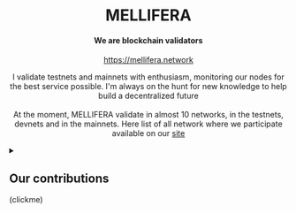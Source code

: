 <h1 align="center">MELLIFERA</h1>
<h4 align="center">We are blockchain validators</h4>
<p align="center"><a href="https://mellifera.network">https://mellifera.network</a></p>
<p align="center">
I validate testnets and mainnets with enthusiasm, monitoring our nodes for the best service possible. I'm always on the hunt for new knowledge to help build a decentralized future
<br>
<br>
At the moment, MELLIFERA validate in almost 10 networks, in the testnets, devnets and in the mainnets. Here list of all network where we participate available on our <a href="https://mellifera.network">site</a>
</p>
<details>
  <summary><h2>Our contributions</h2>(clickme)</summary>

  
### [COSMOS ECOSYSTEM](https://cosmos.network): 
 - Self hosted [Bot](https://github.com/MELLIFERA-Labs/janusbot) to easy vote in cosmos ecosystem
 - Bot that will help you convert one cosmos wallet address to another. [Bot](https://github.com/MELLIFERA-Labs/cosmovert)
### NAMADA 
  - NAMADA Awesome webpage and https://githul.com/mellifera-labs/namada-awesome
  - IBC [viewer](https://ibc.namada-awesome.net) for NAMADA   
  - NAMADA exporter for Prometheus metrics(in beta test)
  - Multilang NAMADA [documentation](https://docs-multilang.namada-awesome.net) 
### [Lava Network](https://www.lavanet.xyz) 
  - Developed Lava provider metric [exporter](https://github.com/mellifera-labs/lava-exporter) 
  - Participate in Lava developer champion [program](https://lavanet.notion.site/Lava-Developer-Champions-18595ddcc59c445a8ef204dcd9732a8f)
  - Integrate LavaSdk in vote [Bot](https://github.com/MELLIFERA-Labs/janusbot)
  - [Network dashboard](https://lava.mellifera.network/monitor/public-dashboards/a601fc0b300742999ed12cadf9de0fd1?orgId=1)
  - Participate in [Evmos](https://www.lavanet.xyz/blog/providers-guide-to-evmos-iprpc) and [Axelar](https://www.lavanet.xyz/blog/providers-guide-to-axelar-iprpc) ipRPC program 

### [KYVE NETWORK](https://kyve.network/):
  - [Restake service](https://kyve-restake.mellifera.network) for protol nodes
  - There was developed a [telegram bot](https://t.me/kyvecheckerbot) for managing protocol nodes and delegations (testnet)
  - There was developed a [telegram bot](https://t.me/KyveProposals) for Kyve testnet proposals

<h4 align="center"><a href="https://kyve-restake.mellifera.network/delegate">STAKE KYVE WITH US</a></h4> 

### [OKP4 NETWORK](https://okp4.network):
  - [Network dashboard](https://okp4-testnet.mellifera.network/monitor)
  - [PR](https://github.com/okp4/awesome/pull/33) for service status badge  
  - `Snapshot`, `RPC`, `API`, `gRPC`, `State Sync`, `Peer` available by [link](https://mellifera.network/manuals/okp4.html)
### [ODIN PROTOCOL](https://odinprotocol.io):

There was developed a bot notifications about new proposals in ODIN protocol
 - [telegram bot](https://t.me/ODINproposals)
 - [discord bot]( https://discord.gg/cUXKyRq) in `voting proposal` branch
 - [PR](https://github.com/ODIN-PROTOCOL/odin-web/pull/55) Cosmostation wallet support in [odin-web](https://mainnet.odinprotocol.io)
 - [PR](https://github.com/ODIN-PROTOCOL/odin-web/pull/52) for ledger wallet support in [odin-web](https://mainnet.odinprotocol.io)

<h4 align="center"><a href="https://mainnet.odinprotocol.io/validators/odinvaloper1pfs42htt5w4d65rjt9cs283c2sre4tf3t4sfl7">STAKE ODIN WITH US</a></h4>

 

### [SSV NETWORK](https://ssv.network/):

  - There was created a [telegram chat](https://t.me/SSV_follow) for exchange validators with carma system for CIS community (testnet)
</details>
